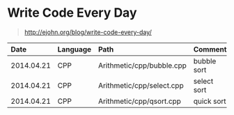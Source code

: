 Write Code Every Day
====

> http://ejohn.org/blog/write-code-every-day/

Date|Language|Path|Comment
:--|:--|:--|:--
2014.04.21|CPP|Arithmetic/cpp/bubble.cpp|bubble sort
2014.04.21|CPP|Arithmetic/cpp/select.cpp|select sort
2014.04.21|CPP|Arithmetic/cpp/qsort.cpp|quick sort

